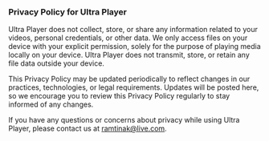### Privacy Policy for Ultra Player

Ultra Player does not collect, store, or share any information related to your videos, personal credentials, or other data. We only access files on your device with your explicit permission, solely for the purpose of playing media locally on your device. Ultra Player does not transmit, store, or retain any file data outside your device.

This Privacy Policy may be updated periodically to reflect changes in our practices, technologies, or legal requirements. Updates will be posted here, so we encourage you to review this Privacy Policy regularly to stay informed of any changes.

If you have any questions or concerns about privacy while using Ultra Player, please contact us at ramtinak@live.com.
